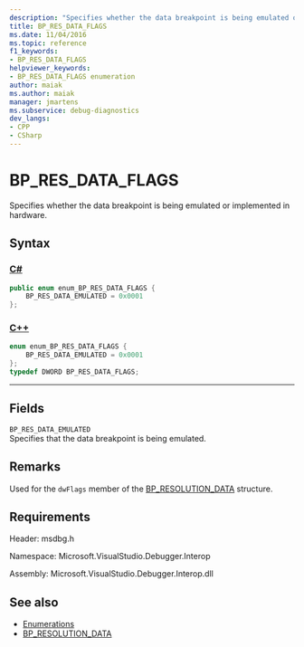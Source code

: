 ```yaml
---
description: "Specifies whether the data breakpoint is being emulated or implemented in hardware."
title: BP_RES_DATA_FLAGS
ms.date: 11/04/2016
ms.topic: reference
f1_keywords:
- BP_RES_DATA_FLAGS
helpviewer_keywords:
- BP_RES_DATA_FLAGS enumeration
author: maiak
ms.author: maiak
manager: jmartens
ms.subservice: debug-diagnostics
dev_langs:
- CPP
- CSharp
---
```

# BP_RES_DATA_FLAGS

Specifies whether the data breakpoint is being emulated or implemented in hardware.

## Syntax

### [C#](#tab/csharp)
```csharp
public enum enum_BP_RES_DATA_FLAGS {
    BP_RES_DATA_EMULATED = 0x0001
};
```
### [C++](#tab/cpp)
```cpp
enum enum_BP_RES_DATA_FLAGS {
    BP_RES_DATA_EMULATED = 0x0001
};
typedef DWORD BP_RES_DATA_FLAGS;
```
---

## Fields
`BP_RES_DATA_EMULATED`\
Specifies that the data breakpoint is being emulated.

## Remarks
Used for the `dwFlags` member of the [BP_RESOLUTION_DATA](../../../extensibility/debugger/reference/bp-resolution-data.md) structure.

## Requirements
Header: msdbg.h

Namespace: Microsoft.VisualStudio.Debugger.Interop

Assembly: Microsoft.VisualStudio.Debugger.Interop.dll

## See also
- [Enumerations](../../../extensibility/debugger/reference/enumerations-visual-studio-debugging.md)
- [BP_RESOLUTION_DATA](../../../extensibility/debugger/reference/bp-resolution-data.md)
